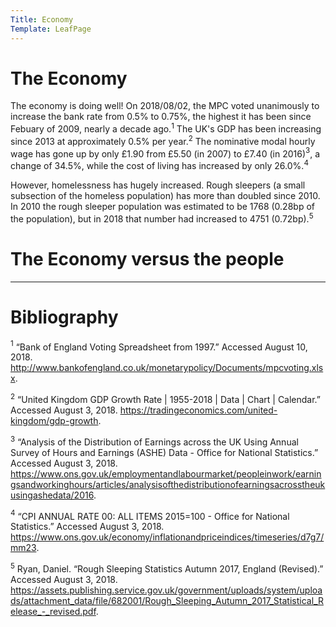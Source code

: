 ```yaml
---
Title: Economy
Template: LeafPage
---
```


# The Economy

The economy is doing well! On 2018/08/02, the MPC voted unanimously to increase the bank rate from 0.5% to 0.75%, the highest it has been since Febuary of 2009, nearly a decade ago.$^1$ The UK's GDP has been increasing since 2013 at approximately 0.5% per year.$^2$ The nominative modal hourly wage has gone up by only £1.90 from £5.50 (in 2007) to £7.40 (in 2016)$^3$, a change of 34.5%, while the cost of living has increased by only 26.0%.$^4$

However, homelessness has hugely increased. Rough sleepers (a small subsection of the homeless population) has more than doubled since 2010. In 2010 the rough sleeper population was estimated to be 1768 (0.28bp of the population), but in 2018 that number had increased to 4751 (0.72bp).$^5$

# The Economy versus the people

---
# Bibliography

$^1$ “Bank of England Voting Spreadsheet from 1997.” Accessed August 10, 2018. http://www.bankofengland.co.uk/monetarypolicy/Documents/mpcvoting.xlsx.

$^2$ “United Kingdom GDP Growth Rate | 1955-2018 | Data | Chart | Calendar.” Accessed August 3, 2018. https://tradingeconomics.com/united-kingdom/gdp-growth.

$^3$ “Analysis of the Distribution of Earnings across the UK Using Annual Survey of Hours and Earnings (ASHE) Data - Office for National Statistics.” Accessed August 3, 2018. https://www.ons.gov.uk/employmentandlabourmarket/peopleinwork/earningsandworkinghours/articles/analysisofthedistributionofearningsacrosstheukusingashedata/2016.

$^4$ “CPI ANNUAL RATE 00: ALL ITEMS 2015=100 - Office for National Statistics.” Accessed August 3, 2018. https://www.ons.gov.uk/economy/inflationandpriceindices/timeseries/d7g7/mm23.

$^5$ Ryan, Daniel. “Rough Sleeping Statistics Autumn 2017, England (Revised).” Accessed August 3, 2018. https://assets.publishing.service.gov.uk/government/uploads/system/uploads/attachment_data/file/682001/Rough_Sleeping_Autumn_2017_Statistical_Release_-_revised.pdf.
